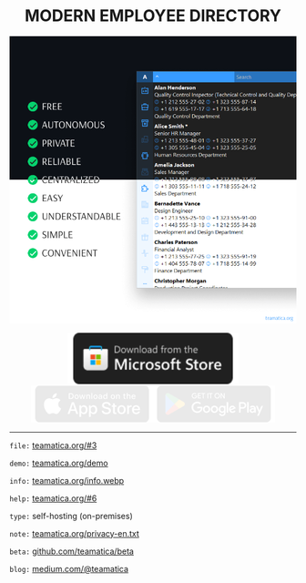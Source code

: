 <h1 align="center">MODERN EMPLOYEE DIRECTORY</h1>

<p align="center"><picture><img src="teamatica.webp" alt="Teamatica"></picture></p>

<p align="center"><a href="https://apps.microsoft.com/detail/XP8LVLMTSBD7WF"><img src="ms-en.webp" width="300" alt="Microsoft Store"></a><picture><img src="as-en.webp" alt="App Store"></picture><picture><img src="gp-en.webp" alt="Google Play"></picture></p>

***

`file:` [teamatica.org/#3](https://teamatica.org/#3)

`demo:` [teamatica.org/demo](https://teamatica.org/demo)

`info:` [teamatica.org/info.webp](https://teamatica.org/info.webp)

`help:` [teamatica.org/#6](https://teamatica.org/#6)

`type:` self-hosting (on-premises)

`note:` [teamatica.org/privacy-en.txt](https://teamatica.org/privacy-en.txt)

`beta:` [github.com/teamatica/beta](https://github.com/teamatica/beta)

`blog:` [medium.com/@teamatica](https://medium.com/@teamatica)